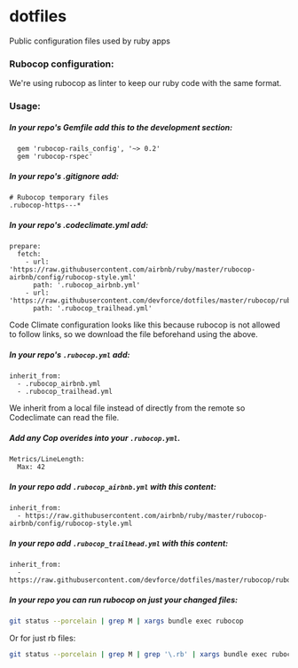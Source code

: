 # dotfiles
Public configuration files used by ruby apps

### Rubocop configuration:
We're using rubocop as linter to keep our ruby code with the same format.

### Usage:
##### In your repo's Gemfile add this to the development section:
```
  gem 'rubocop-rails_config', '~> 0.2'
  gem 'rubocop-rspec'
```

##### In your repo's .gitignore add:
```
# Rubocop temporary files
.rubocop-https---*
```

##### In your repo's .codeclimate.yml add:
```
prepare:
  fetch:
    - url: 'https://raw.githubusercontent.com/airbnb/ruby/master/rubocop-airbnb/config/rubocop-style.yml'
      path: '.rubocop_airbnb.yml'
    - url: 'https://raw.githubusercontent.com/devforce/dotfiles/master/rubocop/rubocop_trailhead.yml'
      path: '.rubocop_trailhead.yml'
```
Code Climate configuration looks like this because rubocop is not allowed to follow links, so we download the file beforehand using the above.

##### In your repo's `.rubocop.yml` add:
```
inherit_from:
  - .rubocop_airbnb.yml
  - .rubocop_trailhead.yml
```
We inherit from a local file instead of directly from the remote so Codeclimate can read the file.

##### Add any Cop overides into your `.rubocop.yml`.
    Metrics/LineLength:
      Max: 42

##### In your repo add `.rubocop_airbnb.yml` with this content:
```
inherit_from:
  - https://raw.githubusercontent.com/airbnb/ruby/master/rubocop-airbnb/config/rubocop-style.yml
```

##### In your repo add `.rubocop_trailhead.yml` with this content:
```
inherit_from:
  - https://raw.githubusercontent.com/devforce/dotfiles/master/rubocop/rubocop_trailhead.yml
```
##### In your repo you can run rubocop on just your changed files:
```bash
git status --porcelain | grep M | xargs bundle exec rubocop
```
Or for just rb files:
```bash
git status --porcelain | grep M | grep '\.rb' | xargs bundle exec rubocop
```
